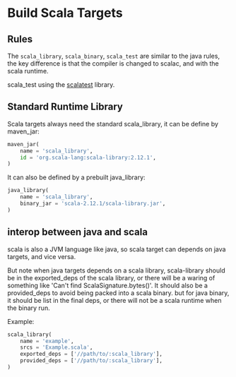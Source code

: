 # Build Scala Targets ##

## Rules ##

The `scala_library`, `scala_binary`, `scala_test` are similar to the java rules,
the key difference is that the compiler is changed to scalac, and with the scala runtime.

scala\_test using the [scalatest](https://www.scalatest.org) library.

## Standard Runtime Library ##

Scala targets always need the standard scala_library, it can be define by maven_jar:

```python
maven_jar(
    name = 'scala_library',
    id = 'org.scala-lang:scala-library:2.12.1',
)
```

It can also be defined by a prebuilt java_library:

```python
java_library(
    name = 'scala_library',
    binary_jar = 'scala-2.12.1/scala-library.jar',
)
```

## interop between java and scala ##

scala is also a JVM language like java, so scala target can depends on java targets, and vice versa.

But note when java targets depends on a scala library, scala-library should be in the exported_deps
of the scala library, or there will be a waring of something like 'Can't find ScalaSignature.bytes()'.
It should also be a provided_deps to avoid being packed into a scala binary. but for java binary, it
should be list in the final deps, or there will not be a scala runtime when the binary run.

Example:

```python
scala_library(
    name = 'example',
    srcs = 'Example.scala',
    exported_deps = ['//path/to/:scala_library'],
    provided_deps = ['//path/to/:scala_library'],
)
```
